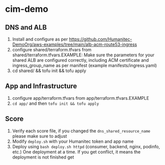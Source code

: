 # cim-demo

## DNS and ALB
1. Install and configure as per https://github.com/Humanitec-DemoOrg/aws-examples/tree/main/alb-acm-route53-ingress
1. configure shared/terraform.tfvars from shared/terraform.tfvars.EXAMPLE: Make sure the parameters for your shared ALB are configured correctly, including ACM certificate and ingress_group_name as per manifest (example manifests/ingress.yaml)
1. cd shared/ && tofu init && tofu apply

## App and Infrastructure
1. configure app/terraform.tfvars from app/terraform.tfvars.EXAMPLE
1. `cd app/` and then `tofu init && tofu apply`

##  Score
1. Verify each score file, if you changed the `dns_shared_resource_name` please make sure to adjust
1. Modify `deploy.sh` with your Humanitec token and app name
1. Deploy using `bash deploy.sh httpd` (consumer, backend, nginx, podinfo, etc.) One deployment at a time. If you get conflict, it means the deployment is not finished get
